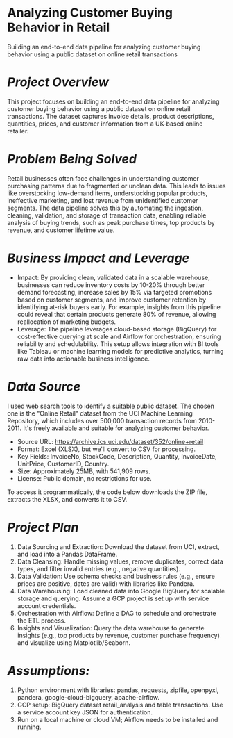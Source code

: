 # Analyzing Customer Buying Behavior in Retail
Building an end-to-end data pipeline for analyzing customer buying behavior using a public dataset on online retail transactions

# *Project Overview*
This project focuses on building an end-to-end data pipeline for analyzing customer buying behavior using a public dataset on online retail transactions. The dataset captures invoice details, product descriptions, quantities, prices, and customer information from a UK-based online retailer.
# *Problem Being Solved*
Retail businesses often face challenges in understanding customer purchasing patterns due to fragmented or unclean data. This leads to issues like overstocking low-demand items, understocking popular products, ineffective marketing, and lost revenue from unidentified customer segments. The data pipeline solves this by automating the ingestion, cleaning, validation, and storage of transaction data, enabling reliable analysis of buying trends, such as peak purchase times, top products by revenue, and customer lifetime value.

# *Business Impact and Leverage*
*  Impact: By providing clean, validated data in a scalable warehouse, businesses can reduce inventory costs by 10-20% through better demand forecasting, increase sales by 15% via targeted promotions based on customer segments, and improve customer retention by identifying at-risk buyers early. For example, insights from this pipeline could reveal that certain products generate 80% of revenue, allowing reallocation of marketing budgets.
*  Leverage: The pipeline leverages cloud-based storage (BigQuery) for cost-effective querying at scale and Airflow for orchestration, ensuring reliability and schedulability. This setup allows integration with BI tools like Tableau or machine learning models for predictive analytics, turning raw data into actionable business intelligence.

# *Data Source*
I used web search tools to identify a suitable public dataset. The chosen one is the "Online Retail" dataset from the UCI Machine Learning Repository, which includes over 500,000 transaction records from 2010-2011. It's freely available and suitable for analyzing customer behavior.
*  Source URL: https://archive.ics.uci.edu/dataset/352/online+retail
*  Format: Excel (XLSX), but we'll convert to CSV for processing.
*  Key Fields: InvoiceNo, StockCode, Description, Quantity, InvoiceDate, UnitPrice, CustomerID, Country.
*  Size: Approximately 25MB, with 541,909 rows.
*  License: Public domain, no restrictions for use.

To access it programmatically, the code below downloads the ZIP file, extracts the XLSX, and converts it to CSV.

# *Project Plan*
1.  Data Sourcing and Extraction: Download the dataset from UCI, extract, and load into a Pandas DataFrame.
2.  Data Cleansing: Handle missing values, remove duplicates, correct data types, and filter invalid entries (e.g., negative quantities).
3.  Data Validation: Use schema checks and business rules (e.g., ensure prices are positive, dates are valid) with libraries like Pandera.
4.  Data Warehousing: Load cleaned data into Google BigQuery for scalable storage and querying. Assume a GCP project is set up with service account credentials.
5.  Orchestration with Airflow: Define a DAG to schedule and orchestrate the ETL process.
6.  Insights and Visualization: Query the data warehouse to generate insights (e.g., top products by revenue, customer purchase frequency) and visualize using    Matplotlib/Seaborn.

# *Assumptions:*
1.  Python environment with libraries: pandas, requests, zipfile, openpyxl, pandera, google-cloud-bigquery, apache-airflow.
2.  GCP setup: BigQuery dataset retail_analysis and table transactions. Use a service account key JSON for authentication.
3.  Run on a local machine or cloud VM; Airflow needs to be installed and running.
